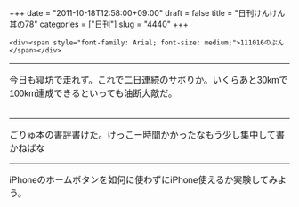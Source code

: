 +++
date = "2011-10-18T12:58:00+09:00"
draft = false
title = "日刊けんけん 其の78"
categories = ["日刊"]
slug = "4440"
+++


    <div><span style="font-family: Arial; font-size: medium;">111016のぶん</span></div>
<p />
<div><span style="font-family: Arial; font-size: medium;"><span style="font-family: Helvetica; font-size: 13px;">
</span></span><div style="font-family: Arial; font-size: medium;">
<div>
<hr />
</div>
</div>
</div>
<p />
<div> <span style="font-family: Arial; font-size: medium;">今日も寝坊で走れず。これで二日連続のサボりか。いくらあと30kmで100km達成できるといっても油断大敵だ。</span>
<div style="font-family: Arial; font-size: medium;"><br />
<div>
<hr />
</div>
</div>
<p />
<div style="font-family: Arial; font-size: medium;">ごりゅ本の書評書けた。けっこー時間かかったなもう少し集中して書かねばな</div>
<p />
<div style="font-family: Arial; font-size: medium;"><span style="font-family: Helvetica; font-size: 13px;">
</span><div style="font-family: Arial; font-size: medium;">
<div>
<hr />
</div>
</div>
</div>
<p />
<div style="font-family: Arial; font-size: medium;">iPhoneのホームボタンを如何に使わずにiPhone使えるか実験してみよう。</div>
<p />
</div>
  
